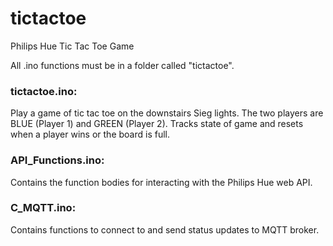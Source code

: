 # tictactoe
Philips Hue Tic Tac Toe Game

All .ino functions must be in a folder called "tictactoe".

### tictactoe.ino:
Play a game of tic tac toe on the downstairs Sieg lights. The two players are BLUE (Player 1) and GREEN (Player 2).
Tracks state of game and resets when a player wins or the board is full. 


### API_Functions.ino:
Contains the function bodies for interacting with the Philips Hue web API.

### C_MQTT.ino:
Contains functions to connect to and send status updates to MQTT broker.
